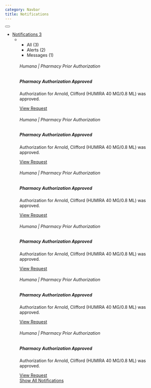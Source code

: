 ```yaml
---
category: Navbar
title: Notifications
---
```

<div class="docs-example">
  <nav class="navbar navbar-default navbar-toggleable-sm mega-menu" role="navigation">
    <button class="navbar-toggler navbar-toggler-right" type="button" data-toggle="collapse" data-target="#availity-example-navbar-collapse-4" aria-label="navbar toggler">
      <span class="navbar-toggler-icon"></span>
    </button>
    <a class="navbar-brand" href="#">
      <div class="navbar-logo-availity" aria-label="availity logo"></div>
    </a>
    <div class="collapse navbar-collapse" id="availity-example-navbar-collapse-4">
      <ul class="nav navbar-nav mr-auto">
        <li class="nav-item dropdown">
          <a href="#" class="nav-link dropdown-toggle-notifications" data-toggle="dropdown">
            <i class="icon icon-bell-alt navbar-default-icon"></i> Notifications
            <span class="badge badge-pill badge-success">3</span>
          </a>
          <ul class="dropdown-menu dropdown-menu-md notifications-menu" role="menu">
            <li>
              <ul class="nav nav-pills-secondary nav-justified notifications-menu-header" role="tablist">
                <li class="nav-item">
                  <a class="nav-link active" data-target="#all1" role="tab" data-toggle="tab">All <span class="notifications-menu-count">(3)</span></a>
                </li>
                <li class="nav-item">
                  <a class="nav-link" data-target="#alerts1" role="tab" data-toggle="tab">Alerts <span class="notifications-menu-count">(2)</span></a>
                </li>
                <li class="nav-item">
                  <a class="nav-link" data-target="#messages1" role="tab" data-toggle="tab">Messages <span class="notifications-menu-count">(1)</span></a>
                </li>
              </ul>
              <div class="tab-content">
                <div role="tabpanel" class="tab-pane fade in active" id="all1">
                  <div class="notifications-menu-body">
                    <div class="list-group-item">
                      <h6 class="subheader">Humana | Pharmacy Prior Authorization <a href="#"><i class="icon icon-cancel"></i></a></h6>
                      <h5 class="condensed">Pharmacy Authorization Approved</h5>
                      <p>Authorization for Arnold, Clifford (HUMIRA 40 MG/0.8 ML) was approved.</p>
                      <a href="#" class="notification-menu-link">View Request</a>
                    </div>
                    <div class="list-group-item">
                      <h6 class="subheader">Humana | Pharmacy Prior Authorization <a href="#"><i class="icon icon-cancel"></i></a></h6>
                      <h5 class="condensed">Pharmacy Authorization Approved</h5>
                      <p>Authorization for Arnold, Clifford (HUMIRA 40 MG/0.8 ML) was approved.</p>
                      <a href="#" class="notification-menu-link">View Request</a>
                    </div>
                    <div class="list-group-item">
                      <h6 class="subheader">Humana | Pharmacy Prior Authorization <a href="#"><i class="icon icon-cancel"></i></a></h6>
                      <h5 class="condensed">Pharmacy Authorization Approved</h5>
                      <p>Authorization for Arnold, Clifford (HUMIRA 40 MG/0.8 ML) was approved.</p>
                      <a href="#" class="notification-menu-link">View Request</a>
                    </div>
                  </div>
                </div>
                <div role="tabpanel" class="tab-pane fade" id="alerts1">
                  <div class="notifications-menu-body">
                    <div class="list-group-item">
                      <h6 class="subheader">Humana | Pharmacy Prior Authorization <a href="#"><i class="icon icon-cancel"></i></a></h6>
                      <h5 class="condensed">Pharmacy Authorization Approved</h5>
                      <p>Authorization for Arnold, Clifford (HUMIRA 40 MG/0.8 ML) was approved.</p>
                      <a href="#" class="notification-menu-link">View Request</a>
                    </div>
                    <div class="list-group-item">
                      <h6 class="subheader">Humana | Pharmacy Prior Authorization <a href="#"><i class="icon icon-cancel"></i></a></h6>
                      <h5 class="condensed">Pharmacy Authorization Approved</h5>
                      <p>Authorization for Arnold, Clifford (HUMIRA 40 MG/0.8 ML) was approved.</p>
                      <a href="#" class="notification-menu-link">View Request</a>
                    </div>
                  </div>
                </div>
                <div role="tabpanel" class="tab-pane fade" id="messages1">
                  <div class="notifications-menu-body">
                    <div class="list-group-item">
                      <h6 class="subheader">Humana | Pharmacy Prior Authorization <a href="#"><i class="icon icon-cancel"></i></a></h6>
                      <h5 class="condensed">Pharmacy Authorization Approved</h5>
                      <p>Authorization for Arnold, Clifford (HUMIRA 40 MG/0.8 ML) was approved.</p>
                      <a href="#" class="notification-menu-link">View Request</a>
                    </div>
                  </div>
                </div>
              </div>
              <div class="notifications-menu-footer">
                <a href="#">Show All Notifications</a>
              </div>
            </li>
          </ul>
        </li>
      </ul>
    </div>
</nav>
</div>
